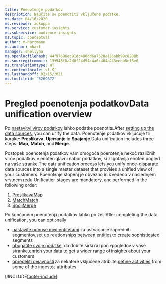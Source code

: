 ```yaml
---
title: Poenotenje podatkov
description: Naučite se poenotiti vključene podatke.
ms.date: 04/16/2020
ms.reviewer: adkuppa
ms.service: customer-insights
ms.subservice: audience-insights
ms.topic: conceptual
author: m-hartmann
ms.author: mhart
manager: shellyha
ms.openlocfilehash: 44f97696ec91dc488dd6a7528e186abb99c8288b
ms.sourcegitcommit: 139548f8a2d0f24d54c4a6c404a743eeeb8ef8e0
ms.translationtype: HT
ms.contentlocale: sl-SI
ms.lasthandoff: 02/15/2021
ms.locfileid: "5269672"
---
```

# <a name="data-unification-overview"></a><span data-ttu-id="962fc-103">Pregled poenotenja podatkov</span><span class="sxs-lookup"><span data-stu-id="962fc-103">Data unification overview</span></span>

<span data-ttu-id="962fc-104">Po [nastavitvi virov podatkov](data-sources.md) lahko podatke poenotite.</span><span class="sxs-lookup"><span data-stu-id="962fc-104">After [setting up the data sources](data-sources.md), you can unify the data.</span></span> <span data-ttu-id="962fc-105">Poenotenje podatkov vključuje tri korake: **Preslikava**, **Ujemanje** in **Spajanje**.</span><span class="sxs-lookup"><span data-stu-id="962fc-105">Data unification includes three steps: **Map**, **Match**, and **Merge**.</span></span>

<span data-ttu-id="962fc-106">Postopek poenotenja podatkov vam omogoča poenotenje nekoč različnih virov podatkov v enoten glavni nabor podatkov, ki zagotavlja enoten pogled na vaše stranke.</span><span class="sxs-lookup"><span data-stu-id="962fc-106">The data unification process lets you unify once-disparate data sources into a single master dataset that provides a unified view of your customers.</span></span> <span data-ttu-id="962fc-107">Poenotenje stopenj je obvezno in izvedeno v naslednjem vrstnem redu:</span><span class="sxs-lookup"><span data-stu-id="962fc-107">Unification stages are mandatory, and performed in the following order:</span></span>

1. [<span data-ttu-id="962fc-108">Preslikava</span><span class="sxs-lookup"><span data-stu-id="962fc-108">Map</span></span>](map-entities.md)
2. [<span data-ttu-id="962fc-109">Match</span><span class="sxs-lookup"><span data-stu-id="962fc-109">Match</span></span>](match-entities.md)
3. [<span data-ttu-id="962fc-110">Spoji</span><span class="sxs-lookup"><span data-stu-id="962fc-110">Merge</span></span>](merge-entities.md)

<span data-ttu-id="962fc-111">Po končanem poenotenju podatkov lahko po želji</span><span class="sxs-lookup"><span data-stu-id="962fc-111">After completing the data unification, you can optionally</span></span>

- <span data-ttu-id="962fc-112">[nastavite odnose med entitetami](relationships.md) za ustvarjanje naprednih segmentov,</span><span class="sxs-lookup"><span data-stu-id="962fc-112">[set up relationships between entities](relationships.md) to create sophisticated segments</span></span>
- <span data-ttu-id="962fc-113">[obogatite svoje podatke](enrichment-hub.md), da dobite širši razpon vpogledov v vaše stranke,</span><span class="sxs-lookup"><span data-stu-id="962fc-113">[enrich your data](enrichment-hub.md) to get a wider range of insights about your customers</span></span>
- <span data-ttu-id="962fc-114">[opredeliti dejavnosti](activities.md) za nekatere vključene atribute.</span><span class="sxs-lookup"><span data-stu-id="962fc-114">[define activities](activities.md) from some of the ingested attributes</span></span>


[!INCLUDE[footer-include](../includes/footer-banner.md)]